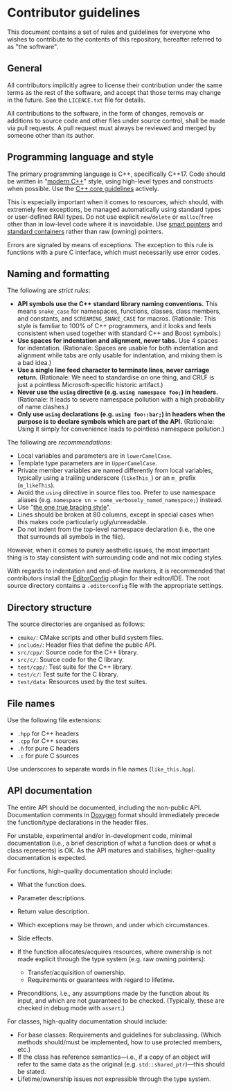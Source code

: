 Contributor guidelines
======================

This document contains a set of rules and guidelines for everyone who wishes
to contribute to the contents of this repository, hereafter referred to as
"the software".


General
-------
All contributors implicitly agree to license their contribution under the same
terms as the rest of the software, and accept that those terms may change in the
future.  See the `LICENCE.txt` file for details.

All contributions to the software, in the form of changes, removals or
additions to source code and other files under source control, shall be made
via pull requests.  A pull request must always be reviewed and merged by someone
other than its author.


Programming language and style
------------------------------
The primary programming language is C++, specifically C++17.
Code should be written in "[modern C++]" style, using high-level types and
constructs when possible.  Use the [C++ core guidelines] actively.

This is especially important when it comes to resources, which should, with
extremely few exceptions, be managed automatically using standard types or
user-defined RAII types.  Do not use explicit `new`/`delete` or `malloc`/`free`
other than in low-level code where it is inavoidable. Use [smart pointers] and
[standard containers] rather than raw (owning) pointers.

Errors are signaled by means of exceptions. The exception to this rule is
functions with a pure C interface, which must necessarily use error codes.

[modern C++]: https://docs.microsoft.com/en-gb/cpp/cpp/welcome-back-to-cpp-modern-cpp
[C++ core guidelines]: https://github.com/isocpp/CppCoreGuidelines
[smart pointers]: https://en.cppreference.com/w/cpp/header/memory
[standard containers]: https://en.cppreference.com/w/cpp/container


Naming and formatting
---------------------
The following are *strict rules*:

  * **API symbols use the C++ standard library naming conventions.**
    This means `snake_case` for namespaces, functions, classes, class members,
    and constants, and `SCREAMING_SNAKE_CASE` for macros.
    (Rationale: This style is familiar to 100% of C++ programmers, and it
                looks and feels consistent when used together with standard
                C++ and Boost symbols.)
  * **Use spaces for indentation and alignment, never tabs.**
    Use 4 spaces for indentation.
    (Rationale: Spaces are usable for both indentation and alignment while
                tabs are only usable for indentation, and mixing them is a
                bad idea.)
  * **Use a single line feed character to terminate lines, never carriage
    return.**
    (Rationale: We need to standardise on one thing, and CRLF is just a
                pointless Microsoft-specific historic artifact.)
  * **Never use the `using` directive (e.g. `using namespace foo;`) in
    headers.**
    (Rationale: It leads to severe namespace pollution with a high probability
                of name clashes.)
  * **Only use `using` declarations (e.g. `using foo::bar;`) in headers when the
    purpose is to declare symbols which are part of the API.**
    (Rationale: Using it simply for convenience leads to pointless namespace
                pollution.)

The following are *recommendations*:

  * Local variables and parameters are in `lowerCamelCase`.
  * Template type parameters are in `UpperCamelCase`.
  * Private member variables are named differently from local variables,
    typically using a trailing underscore (`likeThis_`) or an `m_` prefix
    (`m_likeThis`).
  * Avoid the `using` directive in source files too.  Prefer to use namespace
    aliases (e.g. `namespace sn = some_verbosely_named_namespace;`) instead.
  * Use "[the one true bracing style]".
  * Lines should be broken at 80 columns, except in special cases when this
    makes code particularly ugly/unreadable.
  * Do not indent from the top-level namespace declaration (i.e., the one that
    surrounds all symbols in the file).

However, when it comes to purely aesthetic issues, the most important thing
is to stay consistent with surrounding code and not mix coding styles.

With regards to indentation and end-of-line markers, it is recommended that
contributors install the [EditorConfig] plugin for their editor/IDE.  The root
source directory contains a `.editorconfig` file with the appropriate settings.

[the one true bracing style]: https://en.wikipedia.org/wiki/Indent_style#Variant:_1TBS
[EditorConfig]: http://editorconfig.org


Directory structure
-------------------
The source directories are organised as follows:

  * `cmake/`:       CMake scripts and other build system files.
  * `include/`:     Header files that define the public API.
  * `src/cpp/`:     Source code for the C++ library.
  * `src/c/`:       Source code for the C library.
  * `test/cpp/`:    Test suite for the C++ library.
  * `test/c/`:      Test suite for the C library.
  * `test/data`:    Resources used by the test suites.


File names
----------
Use the following file extensions:

  * `.hpp` for C++ headers
  * `.cpp` for C++ sources
  * `.h` for pure C headers
  * `.c` for pure C sources

Use underscores to separate words in file names (`like_this.hpp`).


API documentation
-----------------
The entire API should be documented, including the non-public API.
Documentation comments in [Doxygen] format should
immediately precede the function/type declarations in the header files.

For unstable, experimental and/or in-development code, minimal documentation
(i.e., a brief description of what a function does or what a class represents)
is OK.  As the API matures and stabilises, higher-quality documentation is
expected.

For functions, high-quality documentation should include:

  * What the function does.
  * Parameter descriptions.
  * Return value description.
  * Which exceptions may be thrown, and under which circumstances.
  * Side effects.
  * If the function allocates/acquires resources, where ownership is not made
    explicit through the type system (e.g. raw owning pointers):

      - Transfer/acquisition of ownership.
      - Requirements or guarantees with regard to lifetime.

  * Preconditions, i.e., any assumptions made by the function about its input,
    and which are not guaranteed to be checked.  (Typically, these are checked
    in debug mode with `assert`.)

For classes, high-quality documentation should include:

  * For base classes: Requirements and guidelines for subclassing.  (Which
    methods should/must be implemented, how to use protected members, etc.)
  * If the class has reference semantics—i.e., if a copy of an object will
    refer to the same data as the original (e.g. `std::shared_ptr`)—this
    should be stated.
  * Lifetime/ownership issues not expressible through the type system.

[Doxygen]: http://www.doxygen.org
